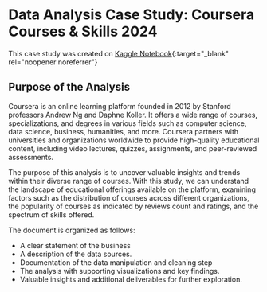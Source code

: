 # Data Analysis Case Study: Coursera Courses & Skills 2024

This case study was created on [Kaggle Notebook](https://www.kaggle.com/code/murilozangari/coursera-courses-skills-2024/notebook){:target="_blank" rel="noopener noreferrer"}

## Purpose of the Analysis 

Coursera is an online learning platform founded in 2012 by Stanford professors Andrew Ng and Daphne Koller. It offers a wide range of courses, specializations, and degrees in various fields such as computer science, data science, business, humanities, and more. Coursera partners with universities and organizations worldwide to provide high-quality educational content, including video lectures, quizzes, assignments, and peer-reviewed assessments.

The purpose of this analysis is to uncover valuable insights and trends within their diverse range of courses. With this study, we can understand the landscape of educational offerings available on the platform, examining factors such as the distribution of courses across different organizations, the popularity of courses as indicated by reviews count and ratings, and the spectrum of skills offered. 

The document is organized as follows:

* A clear statement of the business
* A description of the data sources.
* Documentation of the data manipulation and cleaning step
* The analysis with supporting visualizations and key findings.
* Valuable insights and additional deliverables for further exploration.
